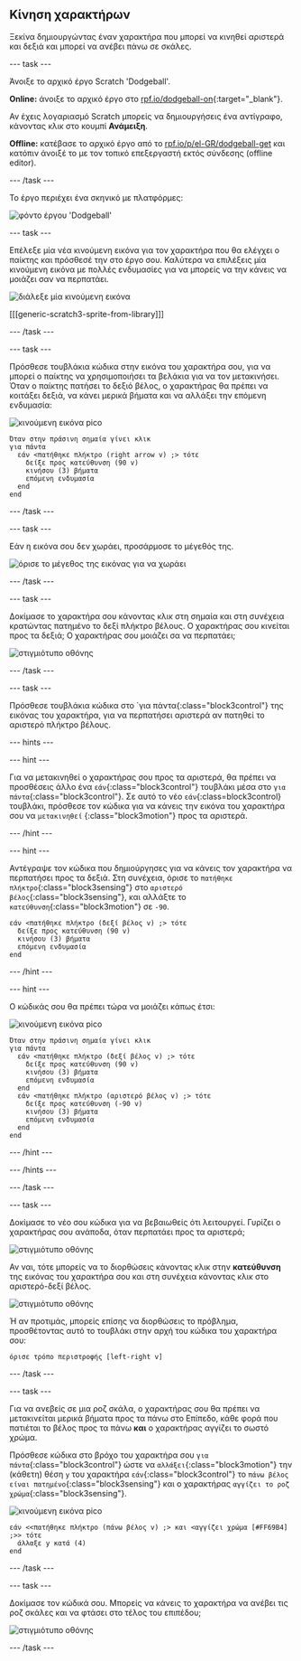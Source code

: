 ## Κίνηση χαρακτήρων

Ξεκίνα δημιουργώντας έναν χαρακτήρα που μπορεί να κινηθεί αριστερά και δεξιά και μπορεί να ανέβει πάνω σε σκάλες.

--- task ---

Άνοιξε το αρχικό έργο Scratch 'Dodgeball'.

**Online:** άνοιξε το αρχικό έργο στο [rpf.io/dodgeball-on](https://rpf.io/dodgeball-on){:target="_blank"}.

Αν έχεις λογαριασμό Scratch μπορείς να δημιουργήσεις ένα αντίγραφο, κάνοντας κλικ στο κουμπί **Ανάμειξη**.

**Offline:** κατέβασε το αρχικό έργο από το [rpf.io/p/el-GR/dodgeball-get](https://rpf.io/p/en/dodgeball-get) και κατόπιν άνοιξέ το με τον τοπικό επεξεργαστή εκτός σύνδεσης (offline editor).

--- /task ---

Το έργο περιέχει ένα σκηνικό με πλατφόρμες:

![φόντο έργου 'Dodgeball'](images/dodge-background.png)

--- task ---

Επέλεξε μία νέα κινούμενη εικόνα για τον χαρακτήρα που θα ελέγχει ο παίκτης και πρόσθεσέ την στο έργο σου. Καλύτερα να επιλέξεις μία κινούμενη εικόνα με πολλές ενδυμασίες για να μπορείς να την κάνεις να μοιάζει σαν να περπατάει.

![διάλεξε μία κινούμενη εικόνα](images/dodge-characters.png)

[[[generic-scratch3-sprite-from-library]]]

--- /task ---

--- task ---

Πρόσθεσε τουβλάκια κώδικα στην εικόνα του χαρακτήρα σου, για να μπορεί ο παίκτης να χρησιμοποιήσει τα βελάκια για να τον μετακινήσει. Όταν ο παίκτης πατήσει το δεξιό βέλος, ο χαρακτήρας θα πρέπει να κοιτάξει δεξιά, να κάνει μερικά βήματα και να αλλάξει την επόμενη ενδυμασία:

![κινούμενη εικόνα pico](images/pico_walking_sprite.png)

```blocks3
Όταν στην πράσινη σημαία γίνει κλικ
για πάντα 
  εάν <πατήθηκε πλήκτρο (right arrow v) ;> τότε 
    δείξε προς κατεύθυνση (90 v)
    κινήσου (3) βήματα
    επόμενη ενδυμασία
  end
end
```

--- /task ---

--- task ---

Εάν η εικόνα σου δεν χωράει, προσάρμοσε το μέγεθός της.

![όρισε το μέγεθος της εικόνας για να χωράει](images/dodge-sprite-size-annotated.png)

--- /task ---

--- task ---

Δοκίμασε το χαρακτήρα σου κάνοντας κλικ στη σημαία και στη συνέχεια κρατώντας πατημένο το δεξί πλήκτρο βέλους. Ο χαρακτήρας σου κινείται προς τα δεξιά; Ο χαρακτήρας σου μοιάζει σα να περπατάει;

![στιγμιότυπο οθόνης](images/dodge-walking.png)

--- /task ---

--- task ---

Πρόσθεσε τουβλάκια κώδικα στο `για πάντα{:class="block3control"} της εικόνας του χαρακτήρα, για να περπατήσει αριστερά αν πατηθεί το αριστερό πλήκτρο βέλους.

--- hints ---

--- hint ---

Για να μετακινηθεί ο χαρακτήρας σου προς τα αριστερά, θα πρέπει να προσθέσεις άλλο ένα `εάν`{:class="block3control"} τουβλάκι μέσα στο `για πάντα`{:class="block3control"}. Σε αυτό το νέο `εάν`{:class=block3control} τουβλάκι, πρόσθεσε τον κώδικα για να κάνεις την εικόνα του χαρακτήρα σου να `μετακινηθεί` {:class="block3motion"} προς τα αριστερά.

--- /hint ---

--- hint ---

Αντέγραψε τον κώδικα που δημιούργησες για να κάνεις τον χαρακτήρα να περπατήσει προς τα δεξιά. Στη συνέχεια, όρισε το `πατήθηκε πλήκτρο`{:class="block3sensing"} στο `αριστερό βέλος`{:class="block3sensing"}, και αλλάξτε το `κατεύθυνση`{:class="block3motion"} σε `-90`.

```blocks3
εάν <πατήθηκε πλήκτρο (δεξί βέλος v) ;> τότε 
  δείξε προς κατεύθυνση (90 v)
  κινήσου (3) βήματα
  επόμενη ενδυμασία
end
```

--- /hint ---

--- hint ---

Ο κώδικάς σου θα πρέπει τώρα να μοιάζει κάπως έτσι:

![κινούμενη εικόνα pico](images/pico_walking_sprite.png)

```blocks3
Όταν στην πράσινη σημαία γίνει κλικ
για πάντα 
  εάν <πατήθηκε πλήκτρο (δεξί βέλος v) ;> τότε 
    δείξε προς κατεύθυνση (90 v)
    κινήσου (3) βήματα
    επόμενη ενδυμασία
  end
  εάν <πατήθηκε πλήκτρο (αριστερό βέλος v) ;> τότε 
    δείξε προς κατεύθυνση (-90 v)
    κινήσου (3) βήματα
    επόμενη ενδυμασία
  end
end
```

--- /hint ---

--- /hints ---

--- /task ---

--- task ---

Δοκίμασε το νέο σου κώδικα για να βεβαιωθείς ότι λειτουργεί. Γυρίζει ο χαρακτήρας σου ανάποδα, όταν περπατάει προς τα αριστερά;

![στιγμιότυπο οθόνης](images/dodge-upside-down.png)

Αν ναι, τότε μπορείς να το διορθώσεις κάνοντας κλικ στην **κατεύθυνση** της εικόνας του χαρακτήρα σου και στη συνέχεια κάνοντας κλικ στο αριστερό-δεξί βέλος.

![στιγμιότυπο οθόνης](images/dodge-left-right-annotated.png)

Ή αν προτιμάς, μπορείς επίσης να διορθώσεις το πρόβλημα, προσθέτοντας αυτό το τουβλάκι στην αρχή του κώδικα του χαρακτήρα σου:

```blocks3
όρισε τρόπο περιστροφής [left-right v]
```

--- /task ---

--- task ---

Για να ανεβείς σε μια ροζ σκάλα, ο χαρακτήρας σου θα πρέπει να μετακινείται μερικά βήματα προς τα πάνω στο Επίπεδο, κάθε φορά που πατιέται το βέλος προς τα πάνω **και** ο χαρακτήρας αγγίζει το σωστό χρώμα.

Πρόσθεσε κώδικα στο βρόχο του χαρακτήρα σου `για πάντα`{:class="block3control"} ώστε να `αλλάξει`{:class="block3motion"} την (κάθετη) θέση `y` του χαρακτήρα `εάν`{:class="block3control"} το `πάνω βέλος είναι πατημένο`{:class="block3sensing"} και ο χαρακτήρας `αγγίζει το ροζ χρώμα`{:class="block3sensing"}.

![κινούμενη εικόνα pico](images/pico_walking_sprite.png)

```blocks3
εάν <<πατήθηκε πλήκτρο (πάνω βέλος v) ;> και <αγγίζει χρώμα [#FF69B4] ;>> τότε 
  άλλαξε y κατά (4)
end
```

--- /task ---

--- task ---

Δοκίμασε τον κώδικά σου. Μπορείς να κάνεις το χαρακτήρα να ανέβει τις ροζ σκάλες και να φτάσει στο τέλος του επιπέδου;

![στιγμιότυπο οθόνης](images/dodge-test-character.png)

--- /task ---
